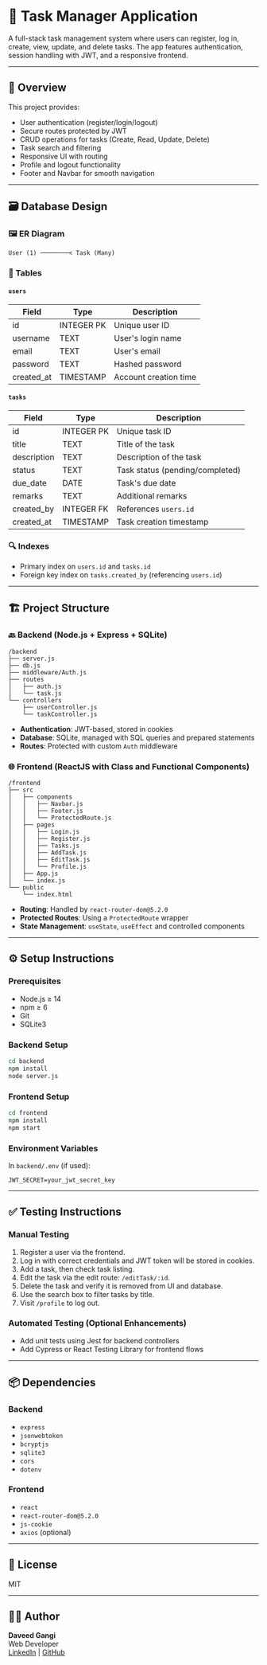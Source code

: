 # 📝 Task Manager Application

A full-stack task management system where users can register, log in, create, view, update, and delete tasks. The app features authentication, session handling with JWT, and a responsive frontend.

---

## 📌 Overview

This project provides:

- User authentication (register/login/logout)
- Secure routes protected by JWT
- CRUD operations for tasks (Create, Read, Update, Delete)
- Task search and filtering
- Responsive UI with routing
- Profile and logout functionality
- Footer and Navbar for smooth navigation

---

## 🗃️ Database Design

### 🖼️ ER Diagram

```
User (1) ────────< Task (Many)
```

### 📖 Tables

#### `users`
| Field      | Type        | Description                |
|------------|-------------|----------------------------|
| id         | INTEGER PK  | Unique user ID             |
| username   | TEXT        | User's login name          |
| email      | TEXT        | User's email               |
| password   | TEXT        | Hashed password            |
| created_at | TIMESTAMP   | Account creation time      |

#### `tasks`
| Field       | Type        | Description                         |
|-------------|-------------|-------------------------------------|
| id          | INTEGER PK  | Unique task ID                      |
| title       | TEXT        | Title of the task                   |
| description | TEXT        | Description of the task             |
| status      | TEXT        | Task status (pending/completed)     |
| due_date    | DATE        | Task's due date                     |
| remarks     | TEXT        | Additional remarks                  |
| created_by  | INTEGER FK  | References `users.id`               |
| created_at  | TIMESTAMP   | Task creation timestamp             |

### 🔍 Indexes

- Primary index on `users.id` and `tasks.id`
- Foreign key index on `tasks.created_by` (referencing `users.id`)

---

## 🏗️ Project Structure

### 🔙 Backend (Node.js + Express + SQLite)

```
/backend
├── server.js
├── db.js
├── middleware/Auth.js
├── routes
│   ├── auth.js
│   └── task.js
└── controllers
    ├── userController.js
    └── taskController.js
```

- **Authentication**: JWT-based, stored in cookies
- **Database**: SQLite, managed with SQL queries and prepared statements
- **Routes**: Protected with custom `Auth` middleware

### 🌐 Frontend (ReactJS with Class and Functional Components)

```
/frontend
├── src
│   ├── components
│   │   ├── Navbar.js
│   │   ├── Footer.js
│   │   └── ProtectedRoute.js
│   ├── pages
│   │   ├── Login.js
│   │   ├── Register.js
│   │   ├── Tasks.js
│   │   ├── AddTask.js
│   │   ├── EditTask.js
│   │   └── Profile.js
│   ├── App.js
│   └── index.js
└── public
    └── index.html
```

- **Routing**: Handled by `react-router-dom@5.2.0`
- **Protected Routes**: Using a `ProtectedRoute` wrapper
- **State Management**: `useState`, `useEffect` and controlled components

---

## ⚙️ Setup Instructions

### Prerequisites

- Node.js ≥ 14
- npm ≥ 6
- Git
- SQLite3

### Backend Setup

```bash
cd backend
npm install
node server.js
```

### Frontend Setup

```bash
cd frontend
npm install
npm start
```

### Environment Variables

In `backend/.env` (if used):

```env
JWT_SECRET=your_jwt_secret_key
```

---

## ✅ Testing Instructions

### Manual Testing

1. Register a user via the frontend.
2. Log in with correct credentials and JWT token will be stored in cookies.
3. Add a task, then check task listing.
4. Edit the task via the edit route: `/editTask/:id`.
5. Delete the task and verify it is removed from UI and database.
6. Use the search box to filter tasks by title.
7. Visit `/profile` to log out.

### Automated Testing (Optional Enhancements)

- Add unit tests using Jest for backend controllers
- Add Cypress or React Testing Library for frontend flows

---

## 📦 Dependencies

### Backend

- `express`
- `jsonwebtoken`
- `bcryptjs`
- `sqlite3`
- `cors`
- `dotenv`

### Frontend

- `react`
- `react-router-dom@5.2.0`
- `js-cookie`
- `axios` (optional)

---

## 📄 License

MIT

---

## 🙋‍♂️ Author

**Daveed Gangi**  
Web Developer  
[LinkedIn](https://www.linkedin.com/) | [GitHub](https://github.com/)